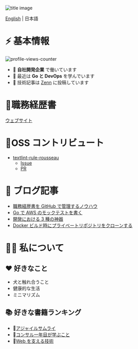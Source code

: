 ![title image](image/title_img.gif)

[English](README.en.md) | 日本語

# ⚡️ 基本情報

![profile-views-counter](https://komarev.com/ghpvc/?username=ryo-funaba&label=閲覧数&color=0e75b6&style=flat)

- 💼 **自社開発企業** で働いています
- 🌱 最近は **Go と DevOps** を学んでいます
- 📘 技術記事は [Zenn](https://zenn.dev/ryo_f) に投稿しています

# 📝職務経歴書

[ウェブサイト](https://ryo-funaba.github.io/ryo-funaba/)

# 🌟OSS コントリビュート

- [textlint-rule-rousseau](https://github.com/textlint-rule/textlint-rule-rousseau)
  - [Issue](https://github.com/textlint-rule/textlint-rule-rousseau/issues/8)
  - [PR](https://github.com/textlint-rule/textlint-rule-rousseau/pull/10)

# 📘 ブログ記事

- [職務経歴書を GitHub で管理するノウハウ](https://zenn.dev/ryo_f/articles/2f925f621e6d99)
- [Go で AWS のモックテストを書く](https://zenn.dev/ryo_f/articles/9714348cc2483b)
- [開発における 3 種の神器](https://zenn.dev/ryo_f/articles/f63b0bffe2eb77)
- [Docker ビルド時にプライベートリポジトリをクローンする](https://zenn.dev/ryo_f/articles/27f223203481ef)

# 💁‍♂️ 私について

## ❤️ 好きなこと

- 犬と触れ合うこと
- 健康的な生活
- ミニマリズム

## 📚 好きな書籍ランキング

- 🥇[アジャイルサムライ](https://www.amazon.co.jp/dp/4274068560)
- 🥈[コンサル一年目が学ぶこと](https://www.amazon.co.jp/dp/B00MA671WW)
- 🥉[Web を支える技術](https://www.amazon.co.jp/dp/B07JK7FZH2)
